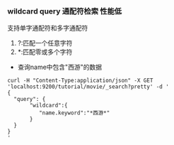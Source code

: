 ### wildcard query 通配符检索  性能低
支持单字通配符和多字通配符
1. ?:匹配一个任意字符
2. *:匹配零或多个字符

* 查询name中包含"西游"的数据
```
curl -H "Content-Type:application/json" -X GET 'localhost:9200/tutorial/movie/_search?pretty' -d '
{
  "query": {
       "wildcard":{
          "name.keyword":"*西游*"
       }
  }
}
'
```
